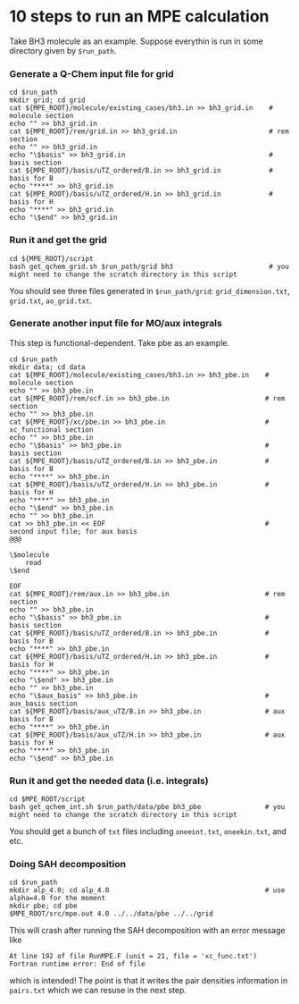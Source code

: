# 10 steps to run an MPE calculation

Take BH3 molecule as an example. Suppose everythin is run in some directory given by `$run_path`.

### Generate a Q-Chem input file for grid

```shell
cd $run_path
mkdir grid; cd grid
cat ${MPE_ROOT}/molecule/existing_cases/bh3.in >> bh3_grid.in    # molecule section
echo "" >> bh3_grid.in
cat ${MPE_ROOT}/rem/grid.in >> bh3_grid.in                       # rem section
echo "" >> bh3_grid.in
echo "\$basis" >> bh3_grid.in                                    # basis section
cat ${MPE_ROOT}/basis/uTZ_ordered/B.in >> bh3_grid.in            # basis for B
echo "****" >> bh3_grid.in
cat ${MPE_ROOT}/basis/uTZ_ordered/H.in >> bh3_grid.in            # basis for H
echo "****" >> bh3_grid.in
echo "\$end" >> bh3_grid.in
```

### Run it and get the grid

```shell
cd ${MPE_ROOT}/script
bash get_qchem_grid.sh $run_path/grid bh3                        # you might need to change the scratch directory in this script
```

You should see three files generated in `$run_path/grid`: `grid_dimension.txt`, `grid.txt`, `ao_grid.txt`.

### Generate another input file for MO/aux integrals

This step is functional-dependent. Take pbe as an example.

```shell
cd $run_path
mkdir data; cd data
cat ${MPE_ROOT}/molecule/existing_cases/bh3.in >> bh3_pbe.in    # molecule section
echo "" >> bh3_pbe.in
cat ${MPE_ROOT}/rem/scf.in >> bh3_pbe.in                        # rem section
echo "" >> bh3_pbe.in
cat ${MPE_ROOT}/xc/pbe.in >> bh3_pbe.in                         # xc_functional section
echo "" >> bh3_pbe.in
echo "\$basis" >> bh3_pbe.in                                    # basis section
cat ${MPE_ROOT}/basis/uTZ_ordered/B.in >> bh3_pbe.in            # basis for B
echo "****" >> bh3_pbe.in
cat ${MPE_ROOT}/basis/uTZ_ordered/H.in >> bh3_pbe.in            # basis for H
echo "****" >> bh3_pbe.in
echo "\$end" >> bh3_pbe.in
echo "" >> bh3_pbe.in
cat >> bh3_pbe.in << EOF                                        # second input file; for aux basis
@@@

\$molecule
    read
\$end

EOF
cat ${MPE_ROOT}/rem/aux.in >> bh3_pbe.in                        # rem section
echo "" >> bh3_pbe.in
echo "\$basis" >> bh3_pbe.in                                    # basis section
cat ${MPE_ROOT}/basis/uTZ_ordered/B.in >> bh3_pbe.in            # basis for B
echo "****" >> bh3_pbe.in
cat ${MPE_ROOT}/basis/uTZ_ordered/H.in >> bh3_pbe.in            # basis for H
echo "****" >> bh3_pbe.in
echo "\$end" >> bh3_pbe.in
echo "" >> bh3_pbe.in
echo "\$aux_basis" >> bh3_pbe.in                                # aux_basis section
cat ${MPE_ROOT}/basis/aux_uTZ/B.in >> bh3_pbe.in                # aux basis for B
echo "****" >> bh3_pbe.in
cat ${MPE_ROOT}/basis/aux_uTZ/H.in >> bh3_pbe.in                # aux basis for H
echo "****" >> bh3_pbe.in
echo "\$end" >> bh3_pbe.in
```

### Run it and get the needed data (i.e. integrals)

```shell
cd $MPE_ROOT/script
bash get_qchem_int.sh $run_path/data/pbe bh3_pbe                # you might need to change the scratch directory in this script
```
You should get a bunch of `txt` files including `oneeint.txt`, `oneekin.txt`, and etc.

### Doing SAH decomposition

```shell
cd $run_path
mkdir alp_4.0; cd alp_4.0                                       # use alpha=4.0 for the moment
mkdir pbe; cd pbe
$MPE_ROOT/src/mpe.out 4.0 ../../data/pbe ../../grid
```
This will crash after running the SAH decomposition with an error message like
```
At line 192 of file RunMPE.F (unit = 21, file = 'xc_func.txt')
Fortran runtime error: End of file
```
which is intended! The point is that it writes the pair densities information in `pairs.txt` which we can resuse in the next step.

### 
